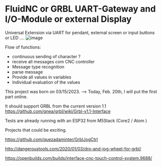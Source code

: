 # FluidNC or GRBL UART-Gateway and I/O-Module or external Display
Universal Extension via UART for pendant, external screen or input buttons or LED ....
![image](https://user-images.githubusercontent.com/39780457/219500790-009908b3-2a3d-4196-a37e-7c0415a59298.png)

Flow of functions:
- continuous sending of character ?
- receive all messages com CNC controller
- Message type recognition
- parse message
- Provide all values in variables
- Individual evaluation of the values

This project was born on 03/15/2023. --> Today, Feb. 20th, I will put the first part online.

It should support GRBL from the current version 1.1
https://github.com/gnea/grbl/wiki/Grbl-v1.1-Interface

Tests are already running with an ESP32 from M5Stack (Core2 / Atom )


Projects that could be exciting.

https://github.com/quezadaminter/GrblJogCtrl

http://dangeroustools.com/2020/01/03/dro-and-jog-wheel-for-grbl/

https://openbuilds.com/builds/interface-cnc-touch-control-system.9688/


